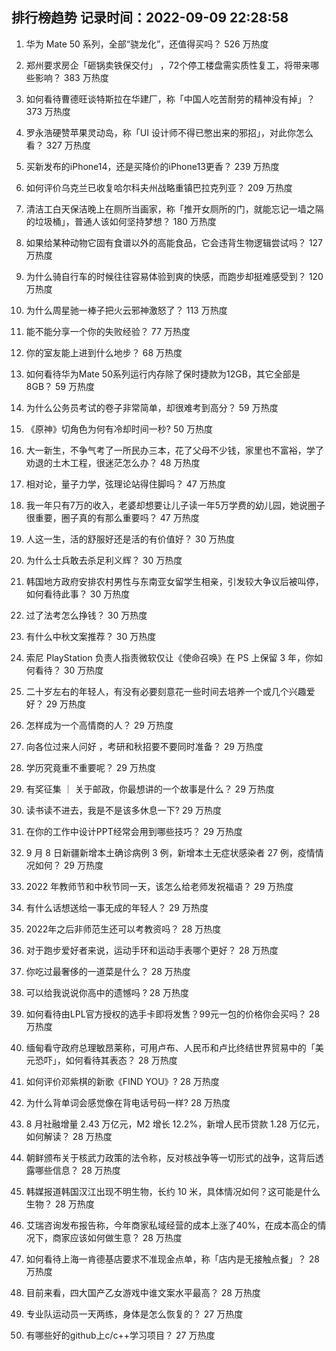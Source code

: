 
## 排行榜趋势 记录时间：2022-09-09 22:28:58
  
  1. 华为 Mate 50 系列，全部“骁龙化”，还值得买吗？ 526 万热度
    
  2. 郑州要求房企「砸锅卖铁保交付」 ，72个停工楼盘需实质性复工，将带来哪些影响？ 383 万热度
    
  3. 如何看待曹德旺谈特斯拉在华建厂，称「中国人吃苦耐劳的精神没有掉」？ 373 万热度
    
  4. 罗永浩硬赞苹果灵动岛，称「UI 设计师不得已憋出来的邪招」，对此你怎么看？ 327 万热度
    
  5. 买新发布的iPhone14，还是买降价的iPhone13更香？ 239 万热度
    
  6. 如何评价乌克兰已收复哈尔科夫州战略重镇巴拉克列亚？ 209 万热度
    
  7. 清洁工白天保洁晚上在厕所当画家，称「推开女厕所的门，就能忘记一墙之隔的垃圾桶」，普通人该如何坚持梦想？ 180 万热度
    
  8. 如果给某种动物它固有食谱以外的高能食品，它会违背生物逻辑尝试吗？ 127 万热度
    
  9. 为什么骑自行车的时候往往容易体验到爽的快感，而跑步却挺难感受到？ 120 万热度
    
  10. 为什么周星驰一棒子把火云邪神激怒了？ 113 万热度
    
  11. 能不能分享一个你的失败经验？ 77 万热度
    
  12. 你的室友能上进到什么地步？ 68 万热度
    
  13. 如何看待华为Mate 50系列运行内存除了保时捷款为12GB，其它全部是8GB？ 59 万热度
    
  14. 为什么公务员考试的卷子非常简单，却很难考到高分？ 59 万热度
    
  15. 《原神》切角色为何有冷却时间一秒? 50 万热度
    
  16. 大一新生，不争气考了一所民办三本，花了父母不少钱，家里也不富裕，学了劝退的土木工程，很迷茫怎么办？ 48 万热度
    
  17. 相对论，量子力学，弦理论站得住脚吗？ 47 万热度
    
  18. 我一年只有7万的收入，老婆却想要让儿子读一年5万学费的幼儿园，她说圈子很重要，圈子真的有那么重要吗？ 47 万热度
    
  19. 人这一生，活的舒服好还是活的有价值好？ 30 万热度
    
  20. 为什么士兵敢去杀足利义辉？ 30 万热度
    
  21. 韩国地方政府安排农村男性与东南亚女留学生相亲，引发较大争议后被叫停，如何看待此事？ 30 万热度
    
  22. 过了法考怎么挣钱？ 30 万热度
    
  23. 有什么中秋文案推荐？ 30 万热度
    
  24. 索尼 PlayStation 负责人指责微软仅让《使命召唤》在 PS 上保留 3 年，你如何看待？ 30 万热度
    
  25. 二十岁左右的年轻人，有没有必要刻意花一些时间去培养一个或几个兴趣爱好？ 29 万热度
    
  26. 怎样成为一个高情商的人？ 29 万热度
    
  27. 向各位过来人问好 ，考研和秋招要不要同时准备？ 29 万热度
    
  28. 学历究竟重不重要呢？ 29 万热度
    
  29. 有奖征集 ｜ 关于邮政，你最想讲的一个故事是什么？ 29 万热度
    
  30. 读书读不进去，我是不是该多休息一下? 29 万热度
    
  31. 在你的工作中设计PPT经常会用到哪些技巧？ 29 万热度
    
  32. 9 月 8 日新疆新增本土确诊病例 3 例，新增本土无症状感染者 27 例，疫情情况如何？ 29 万热度
    
  33. 2022 年教师节和中秋节同一天，该怎么给老师发祝福语？ 29 万热度
    
  34. 有什么话想送给一事无成的年轻人？ 29 万热度
    
  35. 2022年之后非师范生还可以考教资吗？ 28 万热度
    
  36. 对于跑步爱好者来说，运动手环和运动手表哪个更好？ 28 万热度
    
  37. 你吃过最奢侈的一道菜是什么？ 28 万热度
    
  38. 可以给我说说你高中的遗憾吗 ? 28 万热度
    
  39. 如何看待由LPL官方授权的选手卡即将发售？99元一包的价格你会买吗？ 28 万热度
    
  40. 缅甸看守政府总理敏昂莱称，可用卢布、人民币和卢比终结世界贸易中的「美元恐吓」，如何看待其表态？ 28 万热度
    
  41. 如何评价邓紫棋的新歌《FIND YOU》? 28 万热度
    
  42. 为什么背单词会感觉像在背电话号码一样? 28 万热度
    
  43. 8 月社融增量 2.43 万亿元，M2 增长 12.2%，新增人民币贷款 1.28 万亿元，如何解读？ 28 万热度
    
  44. 朝鲜颁布关于核武力政策的法令称，反对核战争等一切形式的战争，这背后透露哪些信息？ 28 万热度
    
  45. 韩媒报道韩国汉江出现不明生物，长约 10 米，具体情况如何？这可能是什么生物？ 28 万热度
    
  46. 艾瑞咨询发布报告称，今年商家私域经营的成本上涨了40%，在成本高企的情况下，商家应该如何做生意？ 28 万热度
    
  47. 如何看待上海一肯德基店要求不准现金点单，称「店内是无接触点餐」？ 28 万热度
    
  48. 目前来看，四大国产乙女游戏中谁文案水平最高？ 28 万热度
    
  49. 专业队运动员一天两练，身体是怎么恢复的？ 27 万热度
    
  50. 有哪些好的github上c/c++学习项目？ 27 万热度
    